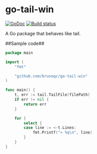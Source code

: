 go-tail-win
===========
[![GoDoc](https://godoc.org/github.com/brunoqc/go-tail-win?status.svg)](https://godoc.org/github.com/brunoqc/go-tail-win)
[![Build status](https://ci.appveyor.com/api/projects/status/7wwyhxu523it1nu7?svg=true)](https://ci.appveyor.com/project/brunoqc/go-tail-win)

A Go package that behaves like tail.

##Sample code##
```go
package main

import (
	"fmt"

	"github.com/brunoqc/go-tail-win"
)

func main() {
    t, err := tail.TailFile(filePath)
	if err != nil {
		return err
	}

	for {
		select {
		case line := <-t.Lines:
			fmt.Printf("> %q\n", line)
		}
	}
}
```
